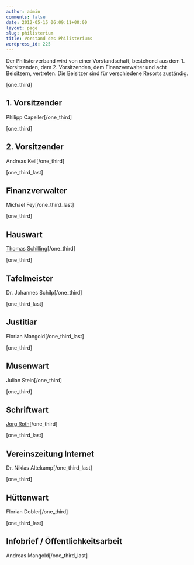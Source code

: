 ```yaml
---
author: admin
comments: false
date: 2012-05-15 06:09:11+00:00
layout: page
slug: philisterium
title: Vorstand des Philisteriums
wordpress_id: 225
---
```


Der Philisterverband wird von einer Vorstandschaft, bestehend aus dem 1. Vorsitzenden, dem 2. Vorsitzenden, dem Finanzverwalter und acht Beisitzern, vertreten. Die Beisitzer sind für verschiedene Resorts zuständig.

[one_third]

## 1. Vorsitzender

Philipp Capeller[/one_third]

[one_third]

## 2. Vorsitzender

Andreas Keil[/one_third]

[one_third_last]

## Finanzverwalter

Michael Fey[/one_third_last]

[one_third]

## Hauswart

[Thomas Schilling](http://www.pb-schilling.de/)[/one_third]

[one_third]

## Tafelmeister

Dr. Johannes Schilp[/one_third]

[one_third_last]

## Justitiar

Florian Mangold[/one_third_last]

[one_third]

## Musenwart

Julian Stein[/one_third]

[one_third]

## Schriftwart

[Jorg Roth](http://www.jorg-roth.de)[/one_third]

[one_third_last]

## Vereinszeitung Internet

Dr. Niklas Altekamp[/one_third_last]

[one_third]

## Hüttenwart

Florian Dobler[/one_third]

[one_third_last]

## Infobrief / Öffentlichkeitsarbeit

Andreas Mangold[/one_third_last]

